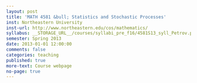 ```yaml
---
layout: post
title: 'MATH 4581 &bull; Statistics and Stochastic Processes'
inst: Northeastern University
inst-url: http://www.northeastern.edu/cos/mathematics/
syllabus: __STORAGE_URL__/courses/syllabi_pre_f16/4581S13_syll_Petrov.pdf
semester: Spring 2013
date: 2013-01-01 12:00:00
comments: false
categories: teaching
published: true
more-text: Course webpage
no-page: true
---
```

